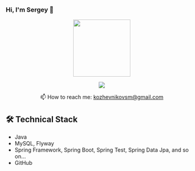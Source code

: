 ### Hi, I'm Sergey 👋

<p align='center'>   
   <a href="https://github.com/smkozh/github-readme-stats">
       <img height=150 src="https://github-readme-stats.vercel.app/api/top-langs/?username=smkozh&layout=compact"/></a>
</p>

<p align='center'>   
   <a href="https://t.me/smkozh">
       <img src="https://img.shields.io/badge/Telegram-2CA5E0?style=for-the-badge&logo=telegram&logoColor=white"/>
   </a>
<p align='center'>
   <p align='center'>
   📫 How to reach me: <a href='mailto:kozhevnikovsm@gmail.com'>kozhevnikovsm@gmail.com</a>
</p>

   ## 🛠 Technical Stack
*   Java
*   MySQL, Flyway
*   Spring Framework, Spring Boot, Spring Test, Spring Data Jpa, and so on...  
*   GitHub
   
<!--
**SMKozh/SMKozh** is a ✨ _special_ ✨ repository because its `README.md` (this file) appears on your GitHub profile.


Here are some ideas to get you started:

- 🔭 I’m currently working on ...
- 🌱 I’m currently learning ...
- 👯 I’m looking to collaborate on ...
- 🤔 I’m looking for help with ...
- 💬 Ask me about ...
- 📫 How to reach me: ...
- 😄 Pronouns: ...
- ⚡ Fun fact: ...
-->
